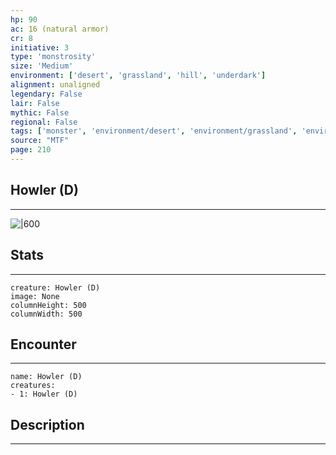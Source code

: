 ```yaml
---
hp: 90
ac: 16 (natural armor)
cr: 8
initiative: 3
type: 'monstrosity'    
size: 'Medium'
environment: ['desert', 'grassland', 'hill', 'underdark']
alignment: unaligned
legendary: False
lair: False
mythic: False
regional: False
tags: ['monster', 'environment/desert', 'environment/grassland', 'environment/hill', 'environment/underdark']
source: "MTF"
page: 210
---
```


## Howler (D)
---

![|600](D:/Program%20Files/5e.tools/img/bestiary/MTF/Howler.jpg)

## Stats
---

```statblock
creature: Howler (D)
image: None
columnHeight: 500
columnWidth: 500
```

## Encounter
---

```encounter-table
name: Howler (D)
creatures:
- 1: Howler (D)
```

## Description
---




